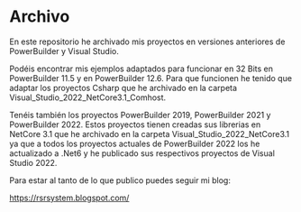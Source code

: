 # Archivo
En este repositorio he archivado mis proyectos en versiones anteriores de PowerBuilder y Visual Studio.

Podéis encontrar mis ejemplos adaptados para funcionar en 32 Bits en PowerBuilder 11.5 y en PowerBuilder 12.6. Para que funcionen he tenido que adaptar los proyectos Csharp que he archivado en la carpeta Visual_Studio_2022_NetCore3.1_Comhost.

Tenéis también los proyectos PowerBuilder 2019, PowerBuilder 2021 y PowerBuilder 2022. Estos proyectos tienen creadas sus librerias en NetCore 3.1 que he archivado en la carpeta Visual_Studio_2022_NetCore3.1 ya que a todos los proyectos actuales de PowerBuilder 2022 los he actualizado a .Net6 y he publicado sus respectivos proyectos de Visual Studio 2022.

Para estar al tanto de lo que publico puedes seguir mi blog:

https://rsrsystem.blogspot.com/
